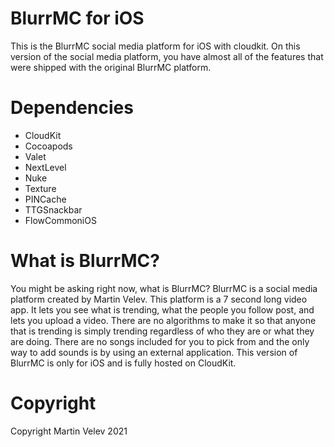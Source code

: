 # BlurrMC for iOS
This is the BlurrMC social media platform for iOS with cloudkit.
On this version of the social media platform, you have almost all of the features that were shipped with the original BlurrMC platform.

# Dependencies
* CloudKit
* Cocoapods
* Valet
* NextLevel
* Nuke
* Texture
* PINCache
* TTGSnackbar
* FlowCommoniOS

# What is BlurrMC?
You might be asking right now, what is BlurrMC? BlurrMC is a social media platform created by Martin Velev. This platform is a 7 second long video app. It lets you see what is trending, what the people you follow post, and lets you upload a video. There are no algorithms to make it so that anyone that is trending is simply trending regardless of who they are or what they are doing. There are no songs included for you to pick from and the only way to add sounds is by using an external application. This version of BlurrMC is only for iOS and is fully hosted on CloudKit.

# Copyright
Copyright Martin Velev 2021
